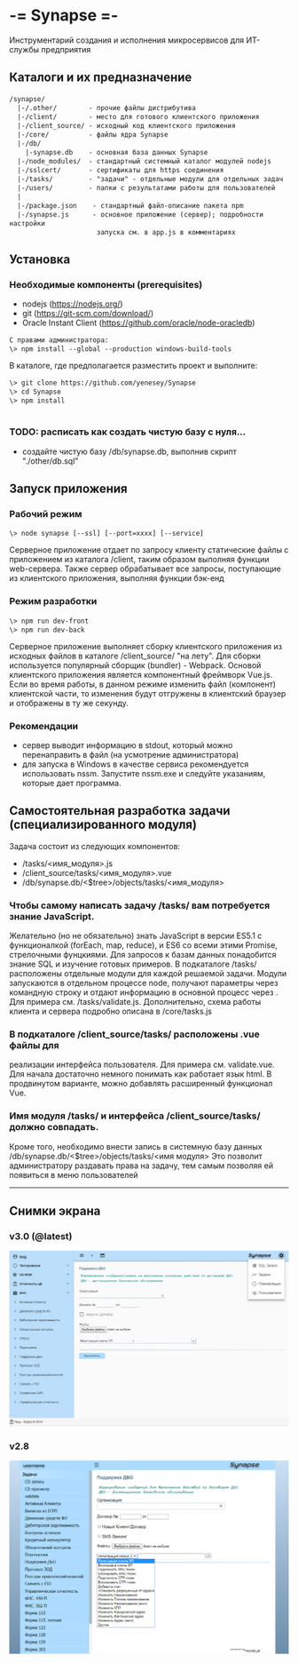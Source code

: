 # -= Synapse =-
 Инструментарий создания и исполнения микросервисов для ИТ-службы предприятия

## Каталоги и их предназначение
```
/synapse/
  |-/.other/        - прочие файлы дистрибутива
  |-/client/        - место для готового клиентского приложения
  |-/client_source/ - исходный код клиентского приложения
  |-/core/          - файлы ядра Synapse
  |-/db/            
    |-synapse.db    - основная база данных Synapse
  |-/node_modules/  - стандартный системный каталог модулей nodejs
  |-/sslcert/       - сертификаты для https соединения
  |-/tasks/         - "задачи" - отдельные модули для отдельных задач
  |-/users/         - папки с результатами работы для пользователей
  |
  |-/package.json    - стандартный файл-описание пакета npm
  |-/synapse.js      - основное приложение (сервер); подробности настройки
                      запуска см. в app.js в комментариях
 ```

## Установка
### Необходимые компоненты (prerequisites)
- nodejs (https://nodejs.org/)
- git (https://git-scm.com/download/)
- Oracle Instant Сlient (https://github.com/oracle/node-oracledb)

```
C правами администратора:
\> npm install --global --production windows-build-tools
```
В каталоге, где предполагается разместить проект и выполните:
```
\> git clone https://github.com/yenesey/Synapse
\> cd Synapse
\> npm install
        
```

### TODO: расписать как создать чистую базу с нуля...
- cоздайте чистую базу /db/synapse.db, выполнив скрипт "./other/db.sql"


## Запуск приложения
    
###  Рабочий режим  
```
\> node synapse [--ssl] [--port=xxxx] [--service]
```
   Серверное приложение отдает по запросу клиенту статические файлы с приложением из каталога /client, таким образом выполняя функции web-сервера. Также сервер обрабатывает все запросы, поступающие из клиентского приложения, выполняя функции бэк-енд
   
###  Режим разработки
```
\> npm run dev-front
\> npm run dev-back

```
   Серверное приложение выполняет сборку клиентского приложения из исходных файлов в каталоге /client_source/ "на лету". Для сборки используется популярный сборщик (bundler) - Webpack. Основой клиентского приложения является компонентный фреймворк Vue.js. Если во время работы, в данном режиме изменить файл (компонент) клиентской части, то изменения будут отгружены в клиентский браузер и отображены в ту же секунду.
   
###  Рекомендации
 - сервер выводит информацию в stdout, который можно перенаправить в  файл (на усмотрение администратора)
 - для запуска в Windows в качестве сервиса рекомендуется использовать nssm. Запустите nssm.exe и следуйте указаниям, которые дает программа.

## Самостоятельная разработка задачи (специализированного модуля)
   
   Задача состоит из следующих компонентов:

- /tasks/<имя_модуля>.js   
- /client_source/tasks/<имя_модуля>.vue
- /db/synapse.db/<$tree>/objects/tasks/<имя_модуля>

###  Чтобы самому написать задачу /tasks/ вам потребуется знание JavaScript.
 Желательно (но не обязательно) знать JavaScript в версии ES5.1 с функционалкой (forEach, map, reduce), и ES6 со всеми этими Promise, стрелочными фунцкиями. Для запросов к базам данных понадобится знание SQL и изучение готовых примеров. В подкаталоге /tasks/ расположены отдельные модули для каждой решаемой задачи. Модули запускаются в отдельном процессе node, получают параметры через командную строку и отдают информацию в основной процесс через <stdout>. Для примера см. /tasks/validate.js. Дополнительно, схема работы клиента и сервера подробно описана в /core/tasks.js
   
###  В подкаталоге /client_source/tasks/ расположены .vue файлы для
 реализации интерфейса пользователя. Для примера см. validate.vue. Для начала достаточно немного понимать как работает язык html. В продвинутом варианте, можно добавлять расширенный функционал Vue.
   
###  Имя модуля /tasks/ и интерфейса /client_source/tasks/ должно совпадать.
 Кроме того,  необходимо внести запись в системную базу данных /db/synapse.db/<$tree>/objects/tasks/<имя модуля>
 Это позволит администратору раздавать права на задачу, тем самым позволяя ей появиться в меню пользователей

<hr>

## Снимки экрана

### v3.0 (@latest)
<img src="/.other/memories/v2.9.png" alt="Synapse v2.9"/>

### v2.8
<img src="/.other/memories/synapse.png" alt="Synapse v2.8"/>

